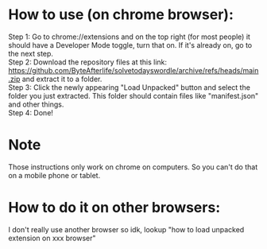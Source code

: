 # How to use (on chrome browser):
Step 1: Go to chrome://extensions and on the top right (for most people) it should have a Developer Mode toggle, turn that on. If it's already on, go to the next step.<br>
Step 2: Download the repository files at this link: https://github.com/ByteAfterlife/solvetodayswordle/archive/refs/heads/main.zip and extract it to a folder.<br>
Step 3: Click the newly appearing "Load Unpacked" button and select the folder you just extracted. This folder should contain files like "manifest.json" and other things.<br>
Step 4: Done!<br>
# Note
Those instructions only work on chrome on computers. So you can't do that on a mobile phone or tablet.<br>
# How to do it on other browsers:
I don't really use another browser so idk, lookup "how to load unpacked extension on xxx browser"

